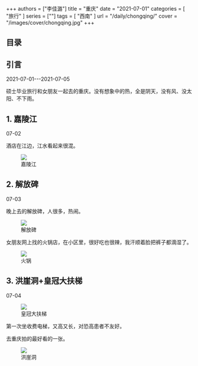 +++
authors = ["李佳潞"]
title = "重庆"
date = "2021-07-01"
categories = [
    "旅行"
]
series = [""]
tags = [
    "西南"
]
url = "/daily/chongqing/"
cover = "/images/cover/chongqing.jpg"
+++
<!DOCTYPE html>
<html lang="zh-CN">
<head>
    <meta charset="UTF-8">
    <meta name="viewport" content="width=device-width, initial-scale=1.0">
    <link rel="stylesheet" href="/assets/css/styles.css">    
    <script src="/assets/js/toc.js"></script>    
</head>
<body>
    <article>
        <nav>
            <h2>目录</h2>
            <ul id="toc">
                <!-- 目录项会在这里动态生成 -->
            </ul>
        </nav>
        <section>
            <h2>引言</h2>
            <p>2021-07-01---2021-07-05</p>
            <p>硕士毕业旅行和女朋友一起去的重庆。没有想象中的热，全是阴天，没有风、没太阳、不下雨。</p>
        </section>
        <section>
            <h2>1. 嘉陵江</h2>
            <p>07-02 <i class="fas fa-cloud"></i></p>
            <p>酒店在江边，江水看起来很混。</p>
            <div class="container">
                <div class="image">
                    <figure>
                        <!-- Fancybox -->
                            <a data-fancybox="gallery" href="https://cdn.heirenlop.com/daily-record/chongqing4.jpg">
    <img src="https://cdn.heirenlop.com/daily-record/chongqing4.jpg" loading="lazy">
                        </a>
                        <figcaption>嘉陵江</figcaption>
                    </figure>
                </div>
            </div>
        </section>
        <section>
            <h2>2. 解放碑</h2>
            <p>07-03 <i class="fas fa-cloud"></i></p>
            <p>晚上去的解放碑，人很多，热闹。</p>
            <div class="container">
                <div class="image">
                    <figure>
                            <a data-fancybox="gallery" href="https://cdn.heirenlop.com/daily-record/chongqing2.jpg">
    <img src="https://cdn.heirenlop.com/daily-record/chongqing2.jpg" loading="lazy">
                        </a>
                        <figcaption>解放碑</figcaption>
                    </figure>
                </div>
            </div>
            <p>女朋友网上找的火锅店，在小区里，很好吃也很辣，我汗顺着脸把裤子都滴湿了。</p>
            <div class="container">
                <div class="image">
                    <figure>
                            <a data-fancybox="gallery" href="https://cdn.heirenlop.com/daily-record/chongqing3.jpg">
    <img src="https://cdn.heirenlop.com/daily-record/chongqing3.jpg" loading="lazy">
</a>
                        <figcaption>火锅</figcaption>
                    </figure>
                </div>
            </div>
        </section>
        <section>
            <h2>3. 洪崖洞+皇冠大扶梯</h2>
            <p>07-04 <i class="fas fa-cloud"></i></p>
            <div class="container">
                <div class="image">
                    <figure>
                            <a data-fancybox="gallery" href="https://cdn.heirenlop.com/daily-record/chongqing1.jpg">
    <img src="https://cdn.heirenlop.com/daily-record/chongqing1.jpg" loading="lazy">
                        </a>
                        <figcaption>皇冠大扶梯</figcaption>
                    </figure>
                </div>
                <div class="text">
                    <p>第一次坐收费电梯，又高又长，对恐高患者不友好。</p>
                </div>
            </div>
            <div class="container">
                <div class="text">
                    <p>去重庆拍的最好看的一张。</p>
                </div>
                <div class="image">
                    <figure>
                            <a data-fancybox="gallery" href="https://cdn.heirenlop.com/daily-record/chongqing5.jpg">
    <img src="https://cdn.heirenlop.com/daily-record/chongqing5.jpg" loading="lazy">
                        </a>
                        <figcaption>洪崖洞</figcaption>
                    </figure>
                </div>
            </div>
        </section>
    </article>
</body>
</html>
